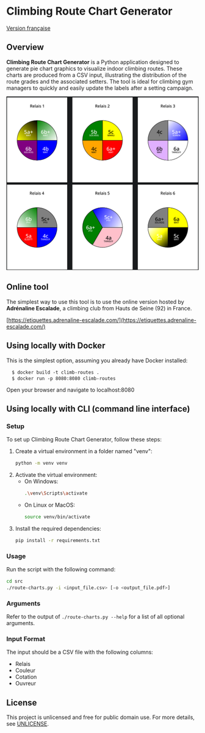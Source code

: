 Climbing Route Chart Generator
==============================

[Version française](README.fr.md)

## Overview

__Climbing Route Chart Generator__ is a Python application designed to generate pie chart graphics to visualize indoor
climbing routes. These charts are produced from a CSV input, illustrating the distribution of the route grades and the
associated setters. The tool is ideal for climbing gym managers to quickly and easily update the labels after a
setting campaign.

![Sample chart](screenshot.png)


## Online tool

The simplest way to use this tool is to use the online version hosted by __Adrénaline Escalade__, a climbing club from Hauts de Seine (92) in France.

[https://etiquettes.adrenaline-escalade.com/](https://etiquettes.adrenaline-escalade.com/)


## Using locally with Docker

This is the simplest option, assuming you already have Docker installed:

      $ docker build -t climb-routes .
      $ docker run -p 8080:8080 climb-routes

Open your browser and navigate to localhost:8080


## Using locally with CLI (command line interface)

### Setup

To set up Climbing Route Chart Generator, follow these steps:

1. Create a virtual environment in a folder named "venv":
   ```bash
   python -m venv venv
   ```
2. Activate the virtual environment:
   - On Windows:
     ```bash
     .\venv\Scripts\activate
     ```
   - On Linux or MacOS:
     ```bash
     source venv/bin/activate
     ```
3. Install the required dependencies:
   ```bash
   pip install -r requirements.txt
   ```

### Usage

Run the script with the following command:

```bash
cd src
./route-charts.py -i <input_file.csv> [-o <output_file.pdf>]
```

### Arguments

Refer to the output of `./route-charts.py --help` for a list of all optional arguments.

### Input Format

The input should be a CSV file with the following columns:

- Relais
- Couleur
- Cotation
- Ouvreur

## License

This project is unlicensed and free for public domain use. For more details, see [UNLICENSE](UNLICENSE).
